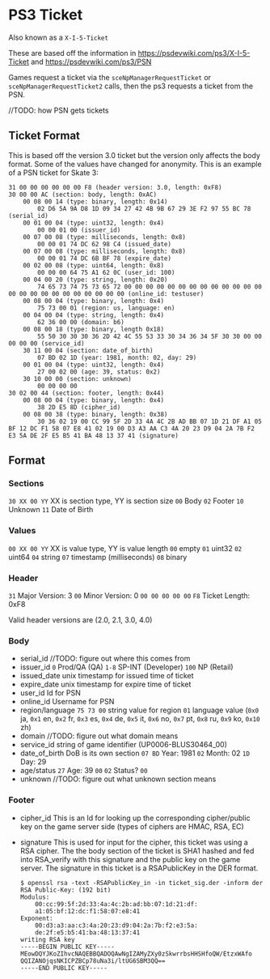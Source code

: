 # PS3 Ticket

Also known as a `X-I-5-Ticket`

These are based off the information in https://psdevwiki.com/ps3/X-I-5-Ticket and https://psdevwiki.com/ps3/PSN

Games request a ticket via the `sceNpManagerRequestTicket` or `sceNpManagerRequestTicket2` calls, then the ps3 requests a ticket from the PSN.

//TODO: how PSN gets tickets

## Ticket Format

This is based off the version 3.0 ticket but the version only affects the body format. Some of the values have changed for anonymity. This is an example of a PSN ticket for Skate 3:

```
31 00 00 00 00 00 00 F8 (header version: 3.0, length: 0xF8)
30 00 00 AC (section: body, length: 0xAC)
    00 08 00 14 (type: binary, length: 0x14)
        02 D6 5A 9A D8 1D 09 34 27 42 4B 9B 67 29 3E F2 97 55 BC 78 (serial_id)
    00 01 00 04 (type: uint32, length: 0x4)
        00 00 01 00 (issuer_id)
    00 07 00 08 (type: milliseconds, length: 0x8)
        00 00 01 74 DC 62 98 C4 (issued_date)
    00 07 00 08 (type: milliseconds, length: 0x8)
        00 00 01 74 DC 6B BF 78 (expire_date)
    00 02 00 08 (type: uint64, length: 0x8)
        00 00 00 64 75 A1 62 0C (user_id: 100)
    00 04 00 20 (type: string, length: 0x20)
        74 65 73 74 75 73 65 72 00 00 00 00 00 00 00 00 00 00 00 00 00 00 00 00 00 00 00 00 00 00 00 00 (online_id: testuser)
    00 08 00 04 (type: binary, length: 0x4)
        75 73 00 01 (region: us, language: en)
    00 04 00 04 (type: string, length: 0x4) 
        62 36 00 00 (domain: b6)
    00 08 00 18 (type: binary, length 0x18)
        55 50 30 30 30 36 2D 42 4C 55 53 33 30 34 36 34 5F 30 30 00 00 00 00 00 (service_id)
    30 11 00 04 (section: date_of_birth)
        07 BD 02 1D (year: 1981, month: 02, day: 29)
    00 01 00 04 (type: uint32, length: 0x4)
        27 00 02 00 (age: 39, status: 0x2)
    30 10 00 00 (section: unknown)
        00 00 00 00
30 02 00 44 (section: footer, length: 0x44)
    00 08 00 04 (type: binary, length: 0x4)
        38 2D E5 8D (cipher_id)
    00 08 00 38 (type: binary, length: 0x38)
        30 36 02 19 00 CC 99 5F 2D 33 4A 4C 2B AD BB 07 1D 21 DF A1 05 BF 12 DC F1 58 07 E8 41 02 19 00 D3 A3 AA C3 4A 20 23 D9 04 2A 7B F2 E3 5A DE 2F E5 B5 41 BA 48 13 37 41 (signature)
```

## Format

### Sections
`30 XX 00 YY`
XX is section type, YY is section size
`00` Body
`02` Footer
`10` Unknown
`11` Date of Birth

### Values

`00 XX 00 YY`
XX is value type, YY is value length
`00` empty
`01` uint32
`02` uint64
`04` string
`07` timestamp (milliseconds)
`08` binary

### Header

`31` Major Version: 3
`00` Minor Version: 0
`00 00 00 00 00` 
`F8` Ticket Length: 0xF8

Valid header versions are (2.0, 2.1, 3.0, 4.0)

### Body

* serial_id
  //TODO: figure out where this comes from
* issuer_id
  `0` Prod/QA (QA)
  `1-8` SP-INT (Developer)
  `100` NP (Retail)
* issued_date
  unix timestamp for issued time of ticket
* expire_date
  unix timestamp for expire time of ticket
* user_id
  Id for PSN
* online_id
  Username for PSN
* region/language
  `75 73 00` string value for region
  `01` language value (`0x0` ja, `0x1` en, `0x2` fr, `0x3` es, `0x4` de, `0x5` it, `0x6` no, `0x7` pt, `0x8` ru, `0x9` ko, `0x10` zh)
* domain
  //TODO: figure out what domain means
* service_id
  string of game identifier (UP0006-BLUS30464_00)
* date_of_birth
  DoB is its own section
  `07 BD` Year: 1981
  `02` Month: 02
  `1D` Day: 29
* age/status
  `27` Age: 39
  `00`
  `02` Status?
  `00`
* unknown
  //TODO: figure out what unknown section means

### Footer

* cipher_id
  This is an Id for looking up the corresponding cipher/public key on the game server side (types of ciphers are HMAC, RSA, EC)

* signature
  This is used for input for the cipher, this ticket was using a RSA cipher. The the body section of the ticket is SHA1 hashed and fed into RSA_verify with this signature and the public key on the game server. The signature in this ticket is a RSAPublicKey in the DER format. 

  ```
  $ openssl rsa -text -RSAPublicKey_in -in ticket_sig.der -inform der
  RSA Public-Key: (192 bit)
  Modulus:
      00:cc:99:5f:2d:33:4a:4c:2b:ad:bb:07:1d:21:df:
      a1:05:bf:12:dc:f1:58:07:e8:41
  Exponent:
      00:d3:a3:aa:c3:4a:20:23:d9:04:2a:7b:f2:e3:5a:
      de:2f:e5:b5:41:ba:48:13:37:41
  writing RSA key
  -----BEGIN PUBLIC KEY-----
  MEowDQYJKoZIhvcNAQEBBQADOQAwNgIZAMyZXy0zSkwrrbsHHSHfoQW/EtzxWAfo
  QQIZANOjqsNKICPZBCp78uNa3i/ltUG6SBM3QQ==
  -----END PUBLIC KEY-----
  ```

  

